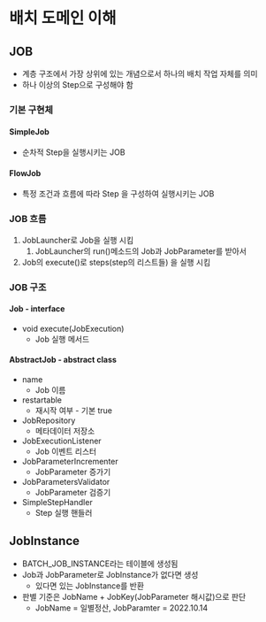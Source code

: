 # 배치 도메인 이해

## JOB
* 계층 구조에서 가장 상위에 있는 개념으로서 하나의 배치 작업 자체를 의미
* 하나 이상의 Step으로 구성해야 함

### 기본 구현체
#### SimpleJob
* 순차적 Step을 실행시키는 JOB
#### FlowJob
* 특정 조건과 흐름에 따라 Step 을 구성하여 실행시키는 JOB

### JOB 흐름
1. JobLauncher로 Job을 실행 시킴
   1. JobLauncher의 run()메소드의 Job과 JobParameter를 받아서 
2. Job의 execute()로 steps(step의 리스트들) 을 실행 시킴 

### JOB 구조
#### Job - interface
* void execute(JobExecution) 
  * Job 실행 메서드
#### AbstractJob - abstract class
* name
  * Job 이름
* restartable
  * 재시작 여부 - 기본 true
* JobRepository
  * 메타데이터 저장소
* JobExecutionListener
  * Job 이벤트 리스터
* JobParameterIncrementer
  * JobParameter 증가기
* JobParametersValidator
  * JobParameter 검증기
* SimpleStepHandler
  * Step 실행 핸들러

## JobInstance
* BATCH_JOB_INSTANCE라는 테이블에 생성됨
* Job과 JobParameter로 JobInstance가 없다면 생성
  * 있다면 있는 JobInstance를 반환
* 판별 기준은 JobName + JobKey(JobParameter 해시값)으로 판단
  * JobName = 일별정산, JobParamter = 2022.10.14
  